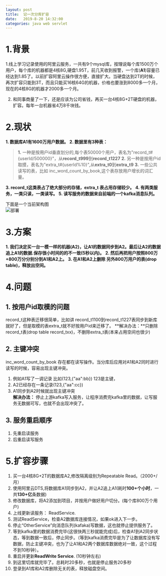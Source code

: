 ```yaml
---
layout: post
title:  记一次分库扩容
date:   2019-8-20 14:32:00
categories: java web servlet
---
```

# 1.背景
1.线上学习记录使用的阿里云服务，一共有9个mysql库，按理说每个库1500万个用户，每个库的机器都是4核8G,硬盘1.95T，前几天收到报警，一个库(**A1**)容量已经达到1.85了。以前扩容阿里云操作很方便，直接扩大。当硬盘达到2T的时候，再次扩容只能到3T，而且只能买16核64G的机器，价格也要涨到8000多一个月，现在的4核8G的机器才2000多一个月。  

2. 和同事商量了一下，还是应该为公司省钱，再买一台4核8G+2T硬盘的机器，扩容。每年一台机器省4万8千块钱。


# 2.现状
**1. 数据库A1有1600万用户数据。**
**2. 数据里有3种表：**

>   **1.** 一种是按用户id垂直划分的,每个表50000个用户，表名为"record_t#{userId/500000}"，从**record_t999**到**record_t1227** 
>   **2.** 另一种是按用户id取摸，表名为"extra_t#{userId%10}",从**extra_t0**到**extra_t9** 
>   **3.** 一些公共读写的表，比如 inc_word_count_by_book,这个表存放用户增长的词汇量。

**3. record_t这类表占了绝大部分的存储，extra_t 表占用存储较少。**
**4. 有两类服务，一类只读，一类读写。**
**5. 读写服务的数据来自前端的一个kafka消息队列。**

 下面是一个当前架构图  
 ![部署](https://raw.githubusercontent.com/QuietListener/quietlistener.github.io/master/images/extend-db1.jpg)


# 3.方案
**1. 我们决定买一台一模一样的机器(A2)，让A1的数据同步到A2。最后让A2的数据追上A1的数据.保存很小时间的的不一致(5秒以内)。**
**2. 然后再把用户按照800万+800万分分别分到A1和A2上。**
**3. 在A1和A2上删除 另外800万用户的表(drop table)，释放出空间。**

# 4.问题
## 1. 按用户id取模的问题
record_t这种表迁移很简单，比如讲 record_t1100到record_t1227表同步到新库就好了，但是取模的表extra_t就不好按用户id来迁移了。
**解决办法：**只删除record_t表(drop table record_txx)，不删除extra_t表(本来占用空间也很少)

## 2. 主键冲突
inc_word_count_by_book 存在都在读写操作。当分库后应用对A1和A2同时进行读写的时候，容易出现主键冲突。  
1. 例如A1写了一调记录 比如(123,{"aa":bb}) 123是主键，
2. A2已经存在一条记录(123,{"aa":cc})
3. A1同步到A2时候就出现主键冲突  
**解决办法：**  停止上游kafka写入服务，让程序消费完kafka里的数据，让写服务无数据可写，也就不会出现冲突了。 
## 3. 服务重启顺序
1. 先重启读服务
2. 后重启读写服务


# 5.扩容步骤
1. 买一台4核8G+2T的数据库A2,修改隔离级别为Repeatable Read。（2000+/月）
2. 使用阿里云DTS,将数据库A1同步到A2，并让A2追上A1(耗时**100+个小时**，一共**130+亿**条数据)
3. 修改数据库，将A2添加到项目，并按用户做好用户切分。(每个库800万个用户)
4. 上线更新读服务： ReadService.
5. 测试ReadService，检查A2数据库连接情况，如果ok进入下一步。
6. 停止“OtherService”向消息队列(kafaka)写数据，这也就停止提供服务了。
7. 等到kafka里的数据消费完毕(这很快两三秒就能完成)后，检查A1到A2同步状态，等到数据一致后，停止同步。（等到kafka消费完毕是为了让数据库没有写数据，防止主键冲突，也为了让A1和A2两个数据库数据绝对一致，这个过程不到10秒钟）。
8. 重启并更新**ReadWrite Service**.  (10秒钟左右)
9. 到这里切库就完毕了。总耗时20多秒，也就是停止服务20多秒
10. 登录到A1库和A2库删除无关的表，释放磁盘空间。

